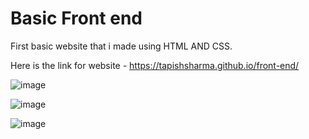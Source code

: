 # Basic Front end
First basic website that i made using HTML AND CSS.

Here is the link for website - https://tapishsharma.github.io/front-end/


![image](https://user-images.githubusercontent.com/54941875/123551563-fecbdb00-d78f-11eb-9de9-4f920c368de3.png)

![image](https://user-images.githubusercontent.com/54941875/123551587-1b681300-d790-11eb-9f05-7bf5b506e66c.png)

![image](https://user-images.githubusercontent.com/54941875/123551591-20c55d80-d790-11eb-89f5-95d035e1103b.png)

